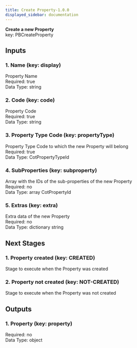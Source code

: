 ```yaml
---  
title: Create Property-1.0.0  
displayed_sidebar: documentation  
---  
```

**Create a new Property**  
key: PBCreateProperty  
  
## Inputs  
### 1. Name (key: display)  
Property Name  
Required: true  
Data Type: string   
### 2. Code (key: code)  
Property Code  
Required: true  
Data Type: string   
### 3. Property Type Code (key: propertyType)  
Property Type Code to which the new Property will belong  
Required: true  
Data Type: CotPropertyTypeId   
### 4. SubProperties (key: subproperty)  
Array with the IDs of the sub-properties of the new Property  
Required: no  
Data Type: array CotPropertyId  
### 5. Extras (key: extra)  
Extra data of the new Property  
Required: no  
Data Type: dictionary string  
## Next Stages  
### 1. Property created (key: CREATED)  
Stage to execute when the Property was created  
### 2. Property not created (key: NOT-CREATED)  
Stage to execute when the Property was not created  
## Outputs  
### 1. Property (key: property)  
  
Required: no  
Data Type: object 